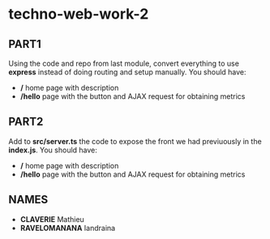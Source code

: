 # techno-web-work-2

## PART1 

Using the code and repo from last module, convert everything to use **express** instead of doing routing and setup manually. You should have:
- **/** home page with description
- **/hello** page with the button and AJAX request for obtaining metrics

## PART2

Add to **src/server.ts** the code to expose the front we had previuously in the **index.js**. You should have:
- **/** home page with description
- **/hello** page with the button and AJAX request for obtaining metrics

## NAMES
- **CLAVERIE** Mathieu
- **RAVELOMANANA** Iandraina

